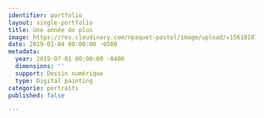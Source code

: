 ```yaml
---
identifier: portfolio
layout: single-portfolio
title: Une année de plus
image: https://res.cloudinary.com/npaquet-pastel/image/upload/v1561818778/Une%20ann%C3%A9e%20de%20plus%2C%20num%C3%A9rique%202019.jpg
date: 2019-01-04 00:00:00 -0500
metadata:
  year: 2019-07-01 00:00:00 -0400
  dimensions: ''
  support: Dessin numérique
  type: Digital painting
categorie: portraits
published: false

---
```


